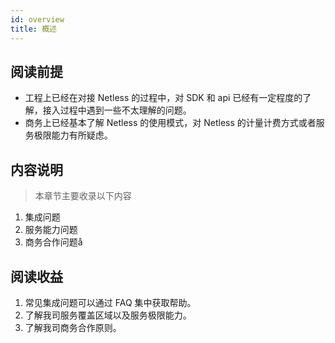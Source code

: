 ```yaml
---
id: overview
title: 概述
---
```


## 阅读前提

- 工程上已经在对接 Netless 的过程中，对 SDK 和 api 已经有一定程度的了解，接入过程中遇到一些不太理解的问题。
- 商务上已经基本了解 Netless 的使用模式，对 Netless 的计量计费方式或者服务极限能力有所疑虑。

## 内容说明

> 本章节主要收录以下内容

1. 集成问题
2. 服务能力问题
3. 商务合作问题å

## 阅读收益

1. 常见集成问题可以通过 FAQ 集中获取帮助。
2. 了解我司服务覆盖区域以及服务极限能力。
3. 了解我司商务合作原则。
